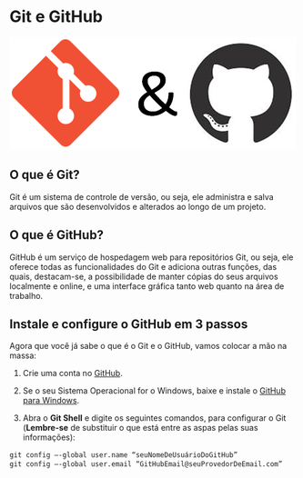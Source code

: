 
# Git e GitHub

![logos1](figuras/Capitulo1_Secao1_Figura1.png)

## O que é Git?
Git é um sistema de controle de versão, ou seja, ele administra e salva arquivos que são desenvolvidos e alterados ao longo de um projeto.

## O que é GitHub?
GitHub é um serviço de hospedagem web para repositórios Git, ou seja, ele oferece todas as funcionalidades do Git e adiciona outras funções, das quais, destacam-se, a possibilidade de manter cópias do seus arquivos localmente e online, e uma interface gráfica tanto web quanto na área de trabalho.

## Instale e configure o GitHub em 3 passos
Agora que você já sabe o que é o Git e o GitHub, vamos colocar a mão na massa:

1) Crie uma conta no [GitHub](https://github.com/).

2) Se o seu Sistema Operacional for o Windows, baixe e instale o [GitHub para Windows](https://windows.github.com/).

3) Abra o **Git Shell** e digite os seguintes comandos, para configurar o Git (**Lembre-se** de substituir o que está entre as aspas pelas suas informações):

```
git config –-global user.name “seuNomeDeUsuárioDoGitHub”
git config –-global user.email “GitHubEmail@seuProvedorDeEmail.com”
``` 
